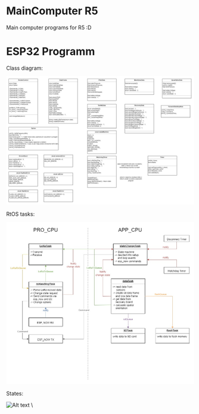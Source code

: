 # MainComputer R5

Main computer programs for R5 :D

# ESP32 Programm

Class diagram:

![Alt text](./docs/MCB_Diagramklas.jpg?raw=true "Class diagram")

RtOS tasks:

![Alt text](./docs/MCB_RtOS.jpg?raw=true "RTos tasks")

States:

![Alt text](./docs/MCB_MaszynaStanów.jpg?raw=true "States")
\
